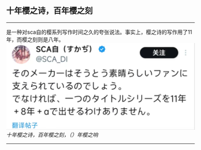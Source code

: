 ## 十年樱之诗，百年樱之刻

---

是一种对sca自的樱系列写作时间之久的夸张说法。事实上，樱之诗的写作用了11年，而樱之刻则是八年。
![image](../asset/十年樱之诗，百年樱之刻/11+8+α.jpg)
*十年樱之诗，百年樱之刻，（）年樱之响*


---